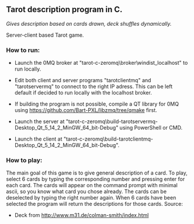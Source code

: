 

## Tarot description program in C.


*Gives description based on cards drawn, deck shuffles dynamically.*

Server-client based Tarot game.

### How to run:

 - Launch the 0MQ broker at "tarot-c-zeromq\broker\windist_localhost" to run locally.

- Edit both client and server programs "tarotclientmq" and "tarotservermq" to connect to the right IP adress. This can be left default if decided to run locally with the localhost broker.

- If building the program is not possible, compile a QT library for 0MQ using https://github.com/Bart-PXL/libzmq/tree/qmake first.

- Launch the server at "tarot-c-zeromq\build-tarotservermq-Desktop_Qt_5_14_2_MinGW_64_bit-Debug" using PowerShell or CMD.

- Launch the client at "tarot-c-zeromq\build-tarotclientmq-Desktop_Qt_5_14_2_MinGW_64_bit-Debug".

### How to play:
The main goal of this game is to give general description of a card.
To play, select 6 cards by typing the corresponding number and pressing enter for each card.
The cards will appear on the command prompt with minimal ascii, so you know what card you chose already.
The cards can be deselected by typing the right number again.
When 6 cards have been selected the program will return the descriptions for those cards.
Source:
 - Deck from http://www.m31.de/colman-smith/index.html


